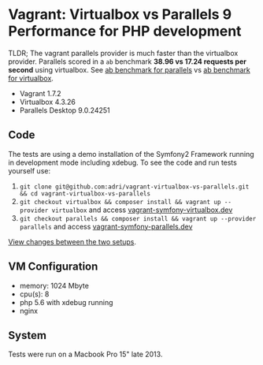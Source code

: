 Vagrant: Virtualbox vs Parallels 9 Performance for PHP development
===================================================================

TLDR; The vagrant parallels provider is much faster than the virtualbox provider.
Parallels scored in a `ab` benchmark **38.96 vs 17.24 requests per second** using virtualbox.
See [ab benchmark for parallels](https://github.com/adri/vagrant-virtualbox-vs-parallels/blob/comparison/ab_parallels.txt) 
vs [ab benchmark for virtualbox](https://github.com/adri/vagrant-virtualbox-vs-parallels/blob/comparison/ab_virtualbox.txt).

 * Vagrant 1.7.2
 * Virtualbox 4.3.26
 * Parallels Desktop 9.0.24251

## Code

The tests are using a demo installation of the Symfony2 Framework running in development mode including xdebug.
To see the code and run tests yourself use:

 1. `git clone git@github.com:adri/vagrant-virtualbox-vs-parallels.git && cd vagrant-virtualbox-vs-parallels`
 2. `git checkout virtualbox && composer install && vagrant up --provider virtualbox` and access [vagrant-symfony-virtualbox.dev](http://vagrant-symfony-virtualbox.dev)
 3. `git checkout parallels && composer install && vagrant up --provider parallels` and access [vagrant-symfony-parallels.dev](http://vagrant-symfony-parallels.dev)

[View changes between the two setups](https://github.com/adri/vagrant-virtualbox-vs-parallels/compare/virtualbox...parallels).

## VM Configuration

 - memory: 1024 Mbyte
 - cpu(s): 8
 - php 5.6 with xdebug running
 - nginx

## System

Tests were run on a Macbook Pro 15" late 2013.
